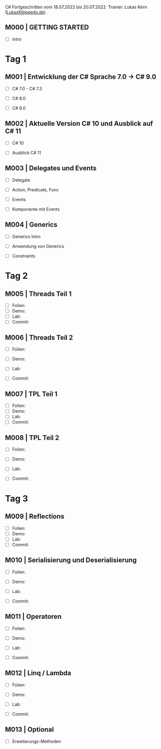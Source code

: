C# Fortgeschritten vom 18.07.2022 bis 20.07.2022. Trainer: Lukas Kern (LukasK@ppedv.de).

## M000 | GETTING STARTED
- [ ] Intro

# Tag 1

## M001 | Entwicklung der C# Sprache 7.0 -> C# 9.0

- [ ] C# 7.0 - C# 7.3
- [ ] C# 8.0
- [ ] C# 9.0


## M002 | Aktuelle Version C# 10 und Ausblick auf C# 11

- [ ] C# 10
- [ ] Ausblick C# 11


## M003 | Delegates und Events

- [ ] Delegate
- [ ] Action, Predicate, Func
- [ ] Events
- [ ] Komponente mit Events


## M004 | Generics

- [ ] Generics Intro
- [ ] Anwendung von Generics
- [ ] Constraints



# Tag 2

## M005 | Threads Teil 1

- [ ] Folien:
- [ ] Demo:
- [ ] Lab:
- [ ] Commit:

## M006 | Threads Teil 2

- [ ] Folien:
- [ ] Demo:
- [ ] Lab:
- [ ] Commit:


## M007 | TPL Teil 1

- [ ] Folien:
- [ ] Demo:
- [ ] Lab:
- [ ] Commit:

## M008 | TPL Teil 2

- [ ] Folien:
- [ ] Demo:
- [ ] Lab:
- [ ] Commit:


# Tag 3

## M009 | Reflections

- [ ] Folien:
- [ ] Demo:
- [ ] Lab:
- [ ] Commit:

## M010 | Serialisierung und Deserialisierung 

- [ ] Folien:
- [ ] Demo:
- [ ] Lab:
- [ ] Commit:


## M011 | Operatoren

- [ ] Folien:
- [ ] Demo:
- [ ] Lab:
- [ ] Commit:


## M012 | Linq / Lambda

- [ ] Folien:
- [ ] Demo:
- [ ] Lab:
- [ ] Commit:


## M013 | Optional

- [ ] Erweiterungs-Methoden